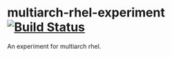 # multiarch-rhel-experiment [![Build Status](https://travis-ci.org/junaruga/multiarch-rhel-experiment.svg?branch=master)](https://travis-ci.org/junaruga/multiarch-rhel-experiment)

An experiment for multiarch rhel.
